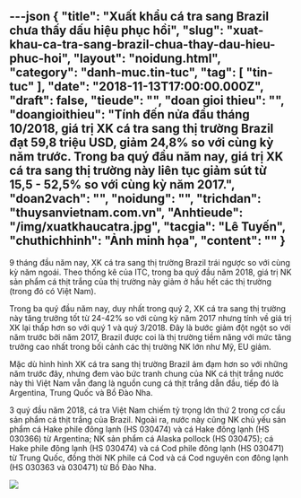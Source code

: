---json
{
    "title": "Xuất khẩu cá tra sang Brazil chưa thấy dấu hiệu phục hồi",
    "slug": "xuat-khau-ca-tra-sang-brazil-chua-thay-dau-hieu-phuc-hoi",
    "layout": "noidung.html",
    "category": "danh-muc.tin-tuc",
    "tag": [
        "tin-tuc"
    ],
    "date": "2018-11-13T17:00:00.000Z",
    "draft": false,
    "tieude": "",
    "doan gioi thieu": "",
    "doangioithieu": "Tính đến nửa đầu tháng 10/2018, giá trị XK cá tra sang thị trường Brazil đạt 59,8 triệu USD, giảm 24,8% so với cùng kỳ năm trước. Trong ba quý đầu năm nay, giá trị XK cá tra sang thị trường này liên tục giảm sút từ 15,5 - 52,5% so với cùng kỳ năm 2017.",
    "doan2vach": "",
    "noidung": "",
    "trichdan": "thuysanvietnam.com.vn",
    "Anhtieude": "/img/xuatkhaucatra.jpg",
    "tacgia": "Lê Tuyến",
    "chuthichhinh": "Ảnh minh họa",
    "__content__": ""
}
---
<p>9 th&aacute;ng đầu năm nay, XK c&aacute; tra&nbsp;sang thị trường Brazil tr&aacute;i ngược so với c&ugrave;ng kỳ năm ngo&aacute;i. Theo thống k&ecirc; của ITC, trong ba qu&yacute; đầu năm 2018, gi&aacute; trị NK sản phẩm c&aacute; thịt trắng của thị trường n&agrave;y giảm ở hầu hết c&aacute;c thị trường (trong đ&oacute; c&oacute; Việt Nam).</p>

<p>Trong ba qu&yacute; đầu năm nay, duy nhất trong qu&yacute; 2, XK c&aacute; tra sang thị trường n&agrave;y tăng trưởng tốt từ 24-42% so với c&ugrave;ng kỳ năm 2017 nhưng t&iacute;nh về gi&aacute; trị XK lại thấp hơn so với qu&yacute; 1 v&agrave; qu&yacute; 3/2018. Đ&acirc;y l&agrave; bước giảm đột ngột so với năm trước bởi năm 2017, Brazil được coi l&agrave; thị trường tiềm năng với mức tăng trưởng cao nhất trong bối cảnh c&aacute;c thị trường NK lớn như Mỹ, EU giảm.</p>

<p>Mặc d&ugrave; h&igrave;nh h&igrave;nh XK c&aacute; tra sang thị trường Brazil ảm đạm hơn so với những năm trước đ&acirc;y, nhưng đem v&agrave;o bức tranh chung của NK c&aacute; thịt trắng nước n&agrave;y th&igrave; Việt Nam vẫn đang l&agrave; nguồn cung c&aacute; thịt trắng dẫn đầu, tiếp đ&oacute; l&agrave; Argentina, Trung Quốc v&agrave; Bồ Đ&agrave;o Nha.</p>

<p>3 qu&yacute; đầu năm 2018, c&aacute; tra Việt Nam chiếm tỷ trọng lớn thứ 2 trong cơ cấu sản phẩm c&aacute; thịt trắng của Brazil. Ngo&agrave;i ra, nước n&agrave;y cũng NK chủ yếu sản phẩm c&aacute; Hake phile đ&ocirc;ng lạnh (HS 030474) v&agrave; c&aacute; Hake đ&ocirc;ng lạnh (HS 030366) từ Argentina; NK sản phẩm c&aacute; Alaska pollock (HS 030475); c&aacute; Hake phile đ&ocirc;ng lạnh (HS 030474) v&agrave; c&aacute; Cod phile đ&ocirc;ng lạnh (HS 030471) từ Trung Quốc, đồng thời NK phile c&aacute; Cod v&agrave; c&aacute; Cod nguy&ecirc;n con đ&ocirc;ng lạnh (HS 030363 v&agrave; 030471) từ Bồ Đ&agrave;o Nha.</p>

<p><img src="http://thuysanvietnam.com.vn/uploads/article2/baiviet/nuoitrong/xuat%20khau%20ca%20tra%20brazil%2001.jpg" /></p>
